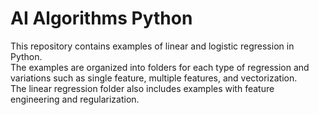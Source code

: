 # AI Algorithms Python

This repository contains examples of linear and logistic regression in Python.<br>
The examples are organized into folders for each type of regression and variations such as single feature, multiple features, and vectorization.<br>
The linear regression folder also includes examples with feature engineering and regularization.
